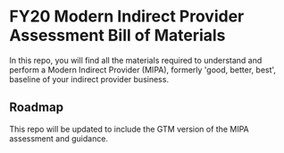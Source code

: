# FY20 Modern Indirect Provider Assessment Bill of Materials

In this repo, you will find all the materials required to understand and perform a Modern Indirect Provider (MIPA), formerly 'good, better, best', baseline of your indirect provider business.

## Roadmap

This repo will be updated to include the GTM version of the MIPA assessment and guidance.
